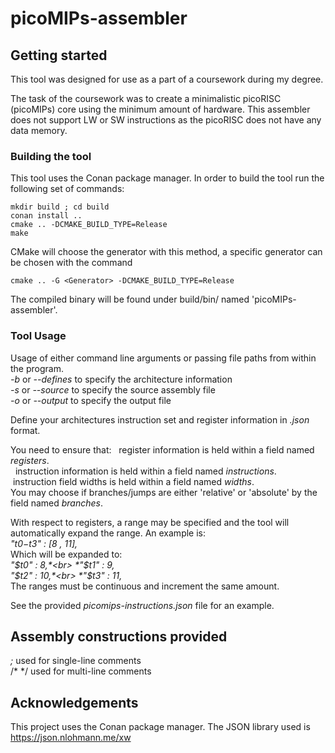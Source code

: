 # picoMIPs-assembler



## Getting started

This tool was designed for use as a part of a coursework during my degree.

The task of the coursework was to create a minimalistic picoRISC (picoMIPs) core using the minimum amount of hardware.
This assembler does not support LW or SW instructions as the picoRISC does not have any data memory.

### Building the tool

This tool uses the Conan package manager. In order to build the tool run the following set of commands:
```
mkdir build ; cd build
conan install ..
cmake .. -DCMAKE_BUILD_TYPE=Release
make
```
CMake will choose the generator with this method, a specific generator can be chosen with the command
```
cmake .. -G <Generator> -DCMAKE_BUILD_TYPE=Release
```

The compiled binary will be found under build/bin/ named 'picoMIPs-assembler'.

### Tool Usage

Usage of either command line arguments or passing file paths from within the program.<br>
*-b* or *--defines* to specify the architecture information<br>
*-s* or *--source* to specify the source assembly file<br>
*-o* or *--output* to specify the output file<br>

Define your architectures instruction set and register information in *.json* format.

You need to ensure that: 
&nbsp; register information is held within a field named *registers*.<br>
&nbsp; instruction information is held within a field named *instructions*.<br>
&nbsp;instruction field widths is held within a field named *widths*.<br>
You may choose if branches/jumps are either 'relative' or 'absolute' by the field named *branches*.<br>

With respect to registers, a range may be specified and the tool will automatically expand the range.
An example is:<br>
  *"$t0-$t3" : [8 , 11],*<br>
Which will be expanded to:<br>
*"$t0" : 8,*<br>
*"$t1" : 9,*<br>
*"$t2" : 10,*<br>
*"$t3" : 11,*<br>
The ranges must be continuous and increment the same amount.<br>

See the provided *picomips-instructions.json* file for an example.<br>

## Assembly constructions provided

*;* used for single-line comments<br>
/* */ used for multi-line comments

## Acknowledgements

This project uses the Conan package manager.
The JSON library used is https://json.nlohmann.me/xw
